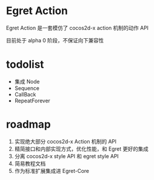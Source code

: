 Egret Action
=====================


Egret Action 是一套模仿了 cocos2d-x action 机制的动作 API

目前处于 alpha 0 阶段，不保证向下兼容性




todolist
================

* 集成 Node
* Sequence
* CallBack
* RepeatForever


roadmap
===============


1. 实现绝大部分 cocos2d-x Action 机制的 API
2. 精简接口和内部实现方式，优化性能，和 Egret 更好的集成
3. 分离 cocos2d-x style API 和 egret style API
4. 简易教程文档
5. 作为标准扩展集成进 Egret-Core
